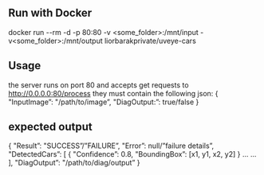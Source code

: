 ## Run with Docker
docker run --rm -d -p 80:80 -v <some_folder>:/mnt/input -v<some_folder>:/mnt/output liorbarakprivate/uveye-cars

## Usage 

the server runs on port 80 and accepts get requests to http://0.0.0.0:80/process
they must contain the following json:
{
"InputImage”: "/path/to/image”,
"DiagOutput:”: true/false
}



## expected output 
{
    "Result”: "SUCCESS”/”FAILURE”,
    "Error”: null/”failure details”,
    "DetectedCars”:
    [
        {
        "Confidence”: 0.8,
        "BoundingBox”: [x1, y1, x2, y2]
        }
        ...
        ...
    ],
    "DiagOutput”: "/path/to/diag/output”
}

